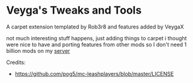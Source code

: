 # Veyga's Tweaks and Tools
A carpet extension templated by Rob3r8 and features added by VeygaX

not much interesting stuff happens, just adding things to carpet i thought were nice to have and porting features from other mods so I don't need 1 billion mods on my [server](https://mc-web.veygax.dev)

Credits:

- https://github.com/pog5/mc-leashplayers/blob/master/LICENSE